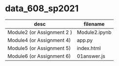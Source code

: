 # data_608_sp2021

|  desc | filename   |
|---|---|
| Module2 (or Assignment 2 ) | Module2.ipynb |
| Module4 (or Assignment 4)  | app.py |
| Module5 (or Assignment 5)  | index.html|
| Module6 (or Assignment 6)  | 01answer.js|

